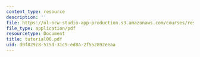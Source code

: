 ```yaml
---
content_type: resource
description: ''
file: https://ol-ocw-studio-app-production.s3.amazonaws.com/courses/res-18-002-introduction-to-matlab-spring-2008/d0f829c8515d31c9ed8a2f552892eeaa_tutorial06.pdf
file_type: application/pdf
resourcetype: Document
title: tutorial06.pdf
uid: d0f829c8-515d-31c9-ed8a-2f552892eeaa
---
```

